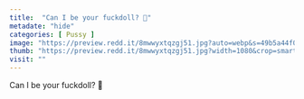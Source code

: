 ```yaml
---
title:  "Can I be your fuckdoll? 🥺"
metadate: "hide"
categories: [ Pussy ]
image: "https://preview.redd.it/8mwwyxtqzgj51.jpg?auto=webp&s=49b5a44f0c158b5b9345fc8da9ef42c47f977acd"
thumb: "https://preview.redd.it/8mwwyxtqzgj51.jpg?width=1080&crop=smart&auto=webp&s=7905577c46689c5404069848a01d2e978d54a0fe"
visit: ""
---
```

Can I be your fuckdoll? 🥺
